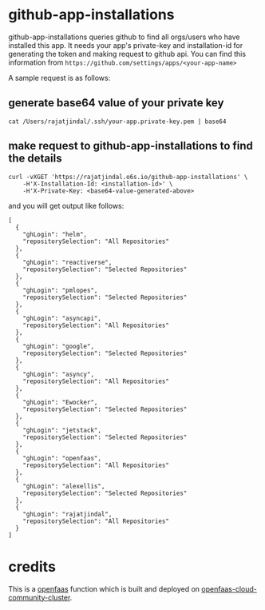 # github-app-installations

github-app-installations queries github to find all orgs/users who have installed this app. It needs your app's private-key and installation-id for generating the token and making request to github api. You can find this information from `https://github.com/settings/apps/<your-app-name>`

A sample request is as follows:

## generate base64 value of your private key
```
cat /Users/rajatjindal/.ssh/your-app.private-key.pem | base64
```

## make request to github-app-installations to find the details
```
curl -vXGET 'https://rajatjindal.o6s.io/github-app-installations' \
    -H'X-Installation-Id: <installation-id>' \
    -H'X-Private-Key: <base64-value-generated-above>
```

and you will get output like follows:

```
[
  {
    "ghLogin": "helm",
    "repositorySelection": "All Repositories"
  },
  {
    "ghLogin": "reactiverse",
    "repositorySelection": "Selected Repositories"
  },
  {
    "ghLogin": "pmlopes",
    "repositorySelection": "Selected Repositories"
  },
  {
    "ghLogin": "asyncapi",
    "repositorySelection": "All Repositories"
  },
  {
    "ghLogin": "google",
    "repositorySelection": "Selected Repositories"
  },
  {
    "ghLogin": "asyncy",
    "repositorySelection": "All Repositories"
  },
  {
    "ghLogin": "Ewocker",
    "repositorySelection": "Selected Repositories"
  },
  {
    "ghLogin": "jetstack",
    "repositorySelection": "Selected Repositories"
  },
  {
    "ghLogin": "openfaas",
    "repositorySelection": "All Repositories"
  },
  {
    "ghLogin": "alexellis",
    "repositorySelection": "Selected Repositories"
  },
  {
    "ghLogin": "rajatjindal",
    "repositorySelection": "All Repositories"
  }
]
```

# credits
This is a [openfaas](https://github.com/openfaas/faas) function which is built and deployed on [openfaas-cloud-community-cluster](http://github.com/apps/openfaas-cloud-community-cluster).